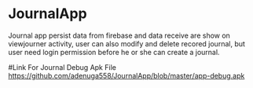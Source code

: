 # JournalApp
Journal app persist data from firebase and data receive are show on viewjourner activity, user
can also modify and  delete recored journal, but user need login permission before he or she can create a journal.

#Link For Journal Debug Apk File
https://github.com/adenuga558/JournalApp/blob/master/app-debug.apk
